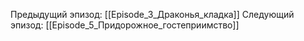 Предыдущий эпизод: [[Episode_3_Драконья_кладка]]
Следующий эпизод: [[Episode_5_Придорожное_гостеприимство]]